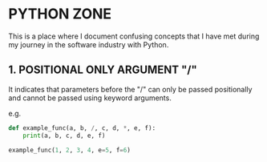 # PYTHON ZONE

This is a place where I document confusing concepts that I have met during my journey in the
software industry with Python.

## 1. POSITIONAL ONLY ARGUMENT "/"

It indicates that parameters before the "/" can only be passed positionally
and cannot be passed using keyword arguments.

e.g.

```python
def example_func(a, b, /, c, d, *, e, f):
    print(a, b, c, d, e, f)

example_func(1, 2, 3, 4, e=5, f=6)
```
